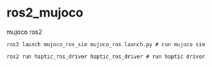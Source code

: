 # ros2_mujoco
mujoco ros2
```
ros2 launch mujoco_ros_sim mujoco_ros.launch.py # run mujoco sim
```
```
ros2 run haptic_ros_driver haptic_ros_driver # run haptic driver
```